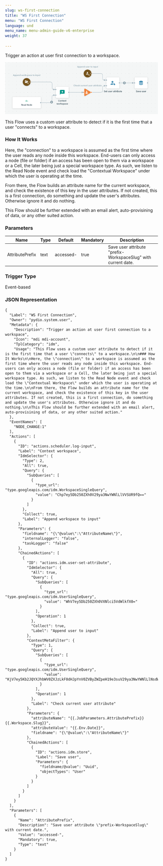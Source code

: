 ```yaml
---
slug: ws-first-connection
title: "WS First Connection"
menu: "WS First Connection"
language: und
menu_name: menu-admin-guide-v6-enterprise
weight: 37

---
```


Trigger an action at user first connection to a workspace.

![](../../images/1_preset_flows/capture-ws-first-connection.png)

This Flow uses a custom user attribute to detect if it is the first time that a user "connects" to a workspace.

### How It Works

Here, the "connection" to a workspace is assumed as the first time where the user reads any node inside this workspace. End-users can only access a node (file or folder) if an access has been open to them via a workspace or a Cell, the later being just a special workspace type. As such, we listen to the Read Node event and check load the "Contextual Workspace" under which the user is operating at the time.

From there, the Flow builds an attribute name for the current workspace, and check the existence of this key in the user attributes. If not created, this is a first connection, do something and update the user's attributes. Otherwise ignore it and do nothing.

This Flow should be further extended with an email alert, auto-provisining of data, or any other suited action.

### Parameters

|Name|Type|Default|Mandatory|Description|
|----|----|-------|---------|-----------|
|AttributePrefix|text|accessed-|true|Save user attribute "prefix-WorkspaceSlug" with current date.|



### Trigger Type
Event-based

### JSON Representation

```
{
  "Label": "WS First Connection",
  "Owner": "pydio.system.user",
  "Metadata": {
    "Description": "Trigger an action at user first connection to a workspace",
    "Icon": "mdi mdi-account",
    "TplCategory": "idm",
    "Usage": "This Flow uses a custom user attribute to detect if it is the first time that a user \"connects\" to a workspace.\n\n### How It Works\n\nHere, the \"connection\" to a workspace is assumed as the first time where the user reads any node inside this workspace. End-users can only access a node (file or folder) if an access has been open to them via a workspace or a Cell, the later being just a special workspace type. As such, we listen to the Read Node event and check load the \"Contextual Workspace\" under which the user is operating at the time.\n\nFrom there, the Flow builds an attribute name for the current workspace, and check the existence of this key in the user attributes. If not created, this is a first connection, do something and update the user's attributes. Otherwise ignore it and do nothing.\n\nThis Flow should be further extended with an email alert, auto-provisining of data, or any other suited action."
  },
  "EventNames": [
    "NODE_CHANGE:1"
  ],
  "Actions": [
    {
      "ID": "actions.scheduler.log-input",
      "Label": "Context workspace",
      "IdmSelector": {
        "Type": 2,
        "All": true,
        "Query": {
          "SubQueries": [
            {
              "type_url": "type.googleapis.com/idm.WorkspaceSingleQuery",
              "value": "Chp7ey5Db250ZXh0V29ya3NwYWNlLlVVSUR9fQ=="
            }
          ]
        },
        "Collect": true,
        "Label": "Append workspace to input"
      },
      "Parameters": {
        "fieldname": "{\"@value\":\"AttributeName\"}",
        "internalLogger": "false",
        "taskLogger": "false"
      },
      "ChainedActions": [
        {
          "ID": "actions.idm.user-set-attribute",
          "IdmSelector": {
            "All": true,
            "Query": {
              "SubQueries": [
                {
                  "type_url": "type.googleapis.com/idm.UserSingleQuery",
                  "value": "WhV7ey5Db250ZXh0VXNlci5VdWlkfX0="
                }
              ],
              "Operation": 1
            },
            "Collect": true,
            "Label": "Append user to input"
          },
          "ContextMetaFilter": {
            "Type": 1,
            "Query": {
              "SubQueries": [
                {
                  "type_url": "type.googleapis.com/idm.UserSingleQuery",
                  "value": "KjV7ey5Kb2JQYXJhbWV0ZXJzLkF0dHJpYnV0ZVByZWZpeH19e3suV29ya3NwYWNlLlNsdWd9fTgBUAE="
                }
              ],
              "Operation": 1
            },
            "Label": "Check current user attribute"
          },
          "Parameters": {
            "attributeName": "{{.JobParameters.AttributePrefix}}{{.Workspace.Slug}}",
            "attributeValue": "{{.Env.Date}}",
            "fieldname": "{\"@value\":\"AttributeName\"}"
          },
          "ChainedActions": [
            {
              "ID": "actions.idm.store",
              "Label": "Save user",
              "Parameters": {
                "fieldname/@value": "Uuid",
                "objectTypes": "User"
              }
            }
          ]
        }
      ]
    }
  ],
  "Parameters": [
    {
      "Name": "AttributePrefix",
      "Description": "Save user attribute \"prefix-WorkspaceSlug\" with current date.",
      "Value": "accessed-",
      "Mandatory": true,
      "Type": "text"
    }
  ]
}
```

